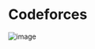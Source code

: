 # Codeforces

![image](https://github.com/ShantoOBS/Codeforces/assets/121443679/5e82390d-716b-4e0c-82d2-581ea5d413a6)
